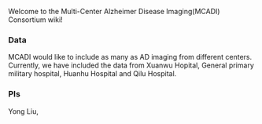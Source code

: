Welcome to the Multi-Center Alzheimer Disease Imaging(MCADI) Consortium wiki!

### Data
MCADI would like to include as many as AD imaging from different centers.
Currently, we have included the data from Xuanwu Hopital, General primary military hospital, Huanhu Hospital and Qilu Hospital.

### PIs 
Yong Liu,

